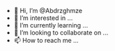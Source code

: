 - 👋 Hi, I’m @Abdrzghmze
- 👀 I’m interested in ...
- 🌱 I’m currently learning ...
- 💞️ I’m looking to collaborate on ...
- 📫 How to reach me ...

<!---
Abdrzghmze/Abdrzghmze is a ✨ special ✨ repository because its `README.md` (this file) appears on your GitHub profile.
You can click the Preview link to take a look at your changes.
--->
